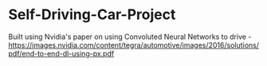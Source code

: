 # Self-Driving-Car-Project
Built using Nvidia's paper on using Convoluted Neural Networks to drive - https://images.nvidia.com/content/tegra/automotive/images/2016/solutions/pdf/end-to-end-dl-using-px.pdf
